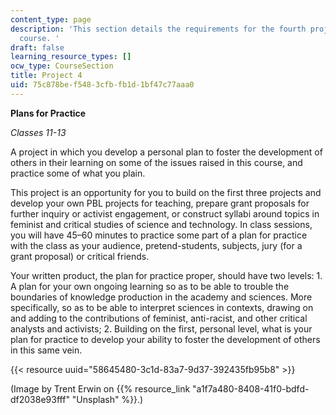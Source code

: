 ```yaml
---
content_type: page
description: 'This section details the requirements for the fourth project in the
  course. '
draft: false
learning_resource_types: []
ocw_type: CourseSection
title: Project 4
uid: 75c878be-f548-3cfb-fb1d-1bf47c77aaa0
---
```

**Plans for Practice**

*Classes 11-13*

A project in which you develop a personal plan to foster the development of others in their learning on some of the issues raised in this course, and practice some of what you plain. 

This project is an opportunity for you to build on the first three projects and develop your own PBL projects for teaching, prepare grant proposals for further inquiry or activist engagement, or construct syllabi around topics in feminist and critical studies of science and technology. In class sessions, you will have 45–60 minutes to practice some part of a plan for practice with the class as your audience, pretend-students, subjects, jury (for a grant proposal) or critical friends.

Your written product, the plan for practice proper, should have two levels: 1. A plan for your own ongoing learning so as to be able to trouble the boundaries of knowledge production in the academy and sciences. More specifically, so as to be able to interpret sciences in contexts, drawing on and adding to the contributions of feminist, anti-racist, and other critical analysts and activists; 2. Building on the first, personal level, what is your plan for practice to develop your ability to foster the development of others in this same vein.

{{< resource uuid="58645480-3c1d-83a7-9d37-392435fb95b8" >}}

(Image by Trent Erwin on {{% resource_link "a1f7a480-8408-41f0-bdfd-df2038e93fff" "Unsplash" %}}.)